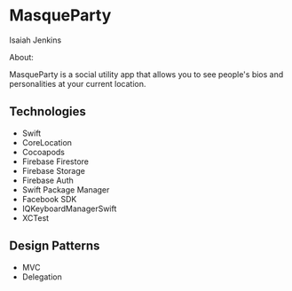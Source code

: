 # MasqueParty

Isaiah Jenkins

About:

MasqueParty is a social utility app that allows you to see people's bios and personalities at your current location.

## Technologies

* Swift
* CoreLocation
* Cocoapods
* Firebase Firestore
* Firebase Storage
* Firebase Auth
* Swift Package Manager
* Facebook SDK
* IQKeyboardManagerSwift
* XCTest

## Design Patterns

* MVC
* Delegation




